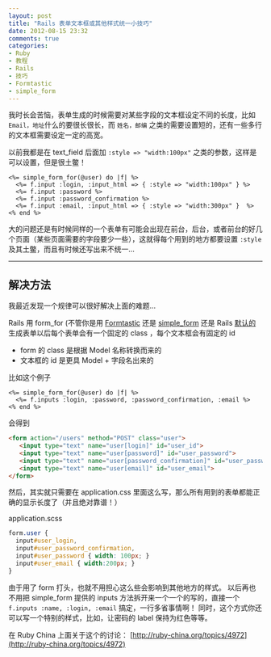 ```yaml
---
layout: post
title: "Rails 表单文本框或其他样式统一小技巧"
date: 2012-08-15 23:32
comments: true
categories:
- Ruby
- 教程
- Rails
- 技巧
- Formtastic
- simple_form
---
```

我时长会苦恼，表单生成的时候需要对某些字段的文本框设定不同的长度，比如 `Email，地址`什么的要很长很长，而 `姓名，邮编` 之类的需要设置短的，还有一些多行的文本框需要设定一定的高宽。

以前我都是在 text_field 后面加 `:style => "width:100px"` 之类的参数，这样是可以设置，但是很土鳖！

```erb
<%= simple_form_for(@user) do |f| %>
  <%= f.input :login, :input_html => { :style => "width:100px" } %>
  <%= f.input :password %>
  <%= f.input :password_confirmation %>
  <%= f.input :email, :input_html => { :style => "width:300px" }  %>
<% end %>
```

大的问题还是有时候同样的一个表单有可能会出现在前台，后台，或者前台的好几个页面（某些页面需要的字段要少一些），这就得每个用到的地方都要设置 `:style` 及其土鳖，而且有时候还写出来不统一...

----------

## 解决方法

我最近发现一个规律可以很好解决上面的难题...

Rails 用 form_for (不管你是用 [Formtastic](https://github.com/justinfrench/formtastic) 还是 [simple_form](https://github.com/plataformatec/simple_form) 还是 Rails [默认的](http://guides.rubyonrails.org/form_helpers.html) 生成表单以后每个表单会有一个固定的 class ，每个文本框会有固定的 id

* form 的 class 是根据 Model 名称转换而来的
* 文本框的 id 是更具 Model + 字段名出来的

比如这个例子

```erb
<%= simple_form_for(@user) do |f| %>
  <%= f.inputs :login, :password, :password_confirmation, :email %>
<% end %>
```

会得到

```html
<form action="/users" method="POST" class="user">
   <input type="text" name="user[login]" id="user_id">
   <input type="text" name="user[password]" id="user_password">
   <input type="text" name="user[password_confirmation]" id="user_password_confirmation">
   <input type="text" name="user[email]" id="user_email">
</form>
```

然后，其实就只需要在 application.css 里面这么写，那么所有用到的表单都能正确的显示长度了（并且绝对靠谱！）

application.scss

```css
form.user {
  input#user_login,
  input#user_password_confirmation,
  input#user_password { width: 100px; }
  input#user_email { width:200px; }
}
```

由于用了 form 打头，也就不用担心这么些会影响到其他地方的样式。
以后再也不用把 simple_form 提供的 inputs 方法拆开来一个一个的写的，直接一个 `f.inputs :name, :login, :email` 搞定，一行多省事情啊！
同时，这个方式你还可以写一个特别的样式，比如，让密码的 label 保持为红色等等。

在 Ruby China 上面关于这个的讨论： [http://ruby-china.org/topics/4972](http://ruby-china.org/topics/4972)


